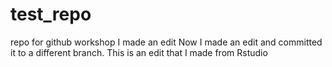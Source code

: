 # test_repo
repo for github workshop
I made an edit
Now I made an edit and committed it to a different branch.
This is an edit that I made from Rstudio
